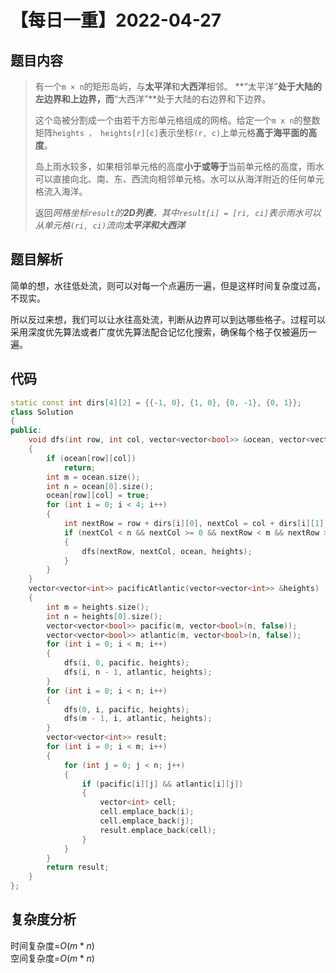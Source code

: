 # 【每日一重】2022-04-27

## 题目内容

> 有一个``m × n``的矩形岛屿，与**太平洋**和**大西洋**相邻。 **“太平洋”**处于大陆的左边界和上边界，而**“大西洋”**处于大陆的右边界和下边界。
>
> 这个岛被分割成一个由若干方形单元格组成的网格。给定一个``m x n``的整数矩阵``heights ， heights[r][c]``表示坐标``(r, c)``上单元格**高于海平面的高度**。
>
> 岛上雨水较多，如果相邻单元格的高度**小于或等于**当前单元格的高度，雨水可以直接向北、南、东、西流向相邻单元格。水可以从海洋附近的任何单元格流入海洋。
>
> 返回*网格坐标``result``的**2D列表**，其中``result[i] = [ri, ci]``表示雨水可以从单元格``(ri, ci)``流向**太平洋和大西洋***

## 题目解析

简单的想，水往低处流，则可以对每一个点遍历一遍，但是这样时间复杂度过高，不现实。

所以反过来想，我们可以让水往高处流，判断从边界可以到达哪些格子。过程可以采用深度优先算法或者广度优先算法配合记忆化搜索，确保每个格子仅被遍历一遍。

## 代码

```cpp
static const int dirs[4][2] = {{-1, 0}, {1, 0}, {0, -1}, {0, 1}};
class Solution
{
public:
    void dfs(int row, int col, vector<vector<bool>> &ocean, vector<vector<int>> &heights)
    {
        if (ocean[row][col])
            return;
        int m = ocean.size();
        int n = ocean[0].size();
        ocean[row][col] = true;
        for (int i = 0; i < 4; i++)
        {
            int nextRow = row + dirs[i][0], nextCol = col + dirs[i][1];
            if (nextCol < n && nextCol >= 0 && nextRow < m && nextRow >= 0 && heights[nextRow][nextCol] >= heights[row][col])
            {
                dfs(nextRow, nextCol, ocean, heights);
            }
        }
    }
    vector<vector<int>> pacificAtlantic(vector<vector<int>> &heights)
    {
        int m = heights.size();
        int n = heights[0].size();
        vector<vector<bool>> pacific(m, vector<bool>(n, false));
        vector<vector<bool>> atlantic(m, vector<bool>(n, false));
        for (int i = 0; i < m; i++)
        {
            dfs(i, 0, pacific, heights);
            dfs(i, n - 1, atlantic, heights);
        }
        for (int i = 0; i < n; i++)
        {
            dfs(0, i, pacific, heights);
            dfs(m - 1, i, atlantic, heights);
        }
        vector<vector<int>> result;
        for (int i = 0; i < m; i++)
        {
            for (int j = 0; j < n; j++)
            {
                if (pacific[i][j] && atlantic[i][j])
                {
                    vector<int> cell;
                    cell.emplace_back(i);
                    cell.emplace_back(j);
                    result.emplace_back(cell);
                }
            }
        }
        return result;
    }
};
```

## 复杂度分析

时间复杂度=$O(m*n)$  
空间复杂度=$O(m*n)$
